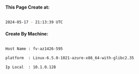 
   
#### This Page Create at:

```bash

2024-05-17 - 21:13:39 UTC

```

#### Create By Machine:

```bash

Host Name : fv-az1426-595

platform  : Linux-6.5.0-1021-azure-x86_64-with-glibc2.35

Ip Local  : 10.1.0.128

```

